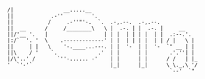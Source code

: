 ```                                                               
                                                                
  /|                __.....__                                   
  ||            .-''         '.                                 
  ||           /     .-''"'-.  `.  .-,.--.  .-,.--.             
  ||  __      /     /________\   \ |  .-. | |  .-. |     __     
  ||/'__ '.   |                  | | |  | | | |  | |  .:--.'.   
  |:/`  '. '  \    .-------------' | |  | | | |  | | / |   \ |  
  ||     | |   \    '-.____...---. | |  '-  | |  '-  `" __ | |  
  ||\    / '    `.             .'  | |      | |       .'.''| |  
  |/\'..' /       `''-...... -'    | |      | |      / /   | |_ 
  '  `'-'`                         |_|      |_|      \ \._,\ '/ 
                                                      `--'  `"  

```
<!--
**berra/berra** is a ✨ _special_ ✨ repository because its `README.md` (this file) appears on your GitHub profile.

Here are some ideas to get you started:

- 🔭 I’m currently working on ...
- 🌱 I’m currently learning ...
- 👯 I’m looking to collaborate on ...
- 🤔 I’m looking for help with ...
- 💬 Ask me about ...
- 📫 How to reach me: ...
- 😄 Pronouns: ...
- ⚡ Fun fact: ...
-->

